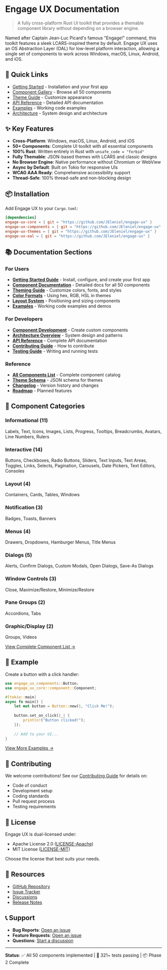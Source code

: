 # Engage UX Documentation

> A fully cross-platform Rust UI toolkit that provides a themable component library without depending on a browser engine.

Named after Captain Jean-Luc Picard's famous "Engage!" command, this toolkit features a sleek LCARS-inspired theme by default. Engage UX uses an OS Abstraction Layer (OAL) for low-level platform interaction, allowing a single set of components to work across Windows, macOS, Linux, Android, and iOS.

## 🚀 Quick Links

- [Getting Started](getting-started.md) - Installation and your first app
- [Component Gallery](components/) - Browse all 50 components
- [Theme Guide](guides/theming.md) - Customize appearance
- [API Reference](api/) - Detailed API documentation
- [Examples](examples/) - Working code examples
- [Architecture](design/architecture/) - System design and architecture

## ✨ Key Features

- **Cross-Platform**: Windows, macOS, Linux, Android, and iOS
- **50+ Components**: Complete UI toolkit with all essential components
- **100% Rust**: Written entirely in Rust with `unsafe_code = "forbid"`
- **Fully Themable**: JSON-based themes with LCARS and classic designs
- **No Browser Engine**: Native performance without Chromium or WebView
- **Async by Default**: Built on Tokio for responsive UIs
- **WCAG AAA Ready**: Comprehensive accessibility support
- **Thread-Safe**: 100% thread-safe and non-blocking design

## 📦 Installation

Add Engage UX to your `Cargo.toml`:

```toml
[dependencies]
engage-ux-core = { git = "https://github.com/JEleniel/engage-ux" }
engage-ux-components = { git = "https://github.com/JEleniel/engage-ux" }
engage-ux-themes = { git = "https://github.com/JEleniel/engage-ux" }
engage-ux-oal = { git = "https://github.com/JEleniel/engage-ux" }
```

## 📚 Documentation Sections

### For Users

- **[Getting Started Guide](getting-started.md)** - Install, configure, and create your first app
- **[Component Documentation](components/)** - Detailed docs for all 50 components
- **[Theming Guide](guides/theming.md)** - Customize colors, fonts, and styles
- **[Color Formats](color-formats.md)** - Using hex, RGB, HSL in themes
- **[Layout System](layout-system.md)** - Positioning and sizing components
- **[Examples](examples/)** - Working code examples and demos

### For Developers

- **[Component Development](guides/component-development.md)** - Create custom components
- **[Architecture Overview](design/architecture/)** - System design and patterns
- **[API Reference](api/)** - Complete API documentation
- **[Contributing Guide](../CONTRIBUTING.md)** - How to contribute
- **[Testing Guide](guides/testing.md)** - Writing and running tests

### Reference

- **[All Components List](components/)** - Complete component catalog
- **[Theme Schema](../schemas/theme.schema.json)** - JSON schema for themes
- **[Changelog](../CHANGELOG.md)** - Version history and changes
- **[Roadmap](roadmap.md)** - Planned features

## 🎯 Component Categories

### Informational (11)
Labels, Text, Icons, Images, Lists, Progress, Tooltips, Breadcrumbs, Avatars, Line Numbers, Rulers

### Interactive (14)
Buttons, Checkboxes, Radio Buttons, Sliders, Text Inputs, Text Areas, Toggles, Links, Selects, Pagination, Carousels, Date Pickers, Text Editors, Consoles

### Layout (4)
Containers, Cards, Tables, Windows

### Notification (3)
Badges, Toasts, Banners

### Menus (4)
Drawers, Dropdowns, Hamburger Menus, Title Menus

### Dialogs (5)
Alerts, Confirm Dialogs, Custom Modals, Open Dialogs, Save-As Dialogs

### Window Controls (3)
Close, Maximize/Restore, Minimize/Restore

### Pane Groups (2)
Accordions, Tabs

### Graphic/Display (2)
Groups, Videos

[View Complete Component List →](components/)

## 🎨 Example

Create a button with a click handler:

```rust
use engage_ux_components::Button;
use engage_ux_core::component::Component;

#[tokio::main]
async fn main() {
    let mut button = Button::new(1, "Click Me!");
    
    button.set_on_click(|_| {
        println!("Button clicked!");
    });
    
    // Add to your UI...
}
```

[View More Examples →](examples/)

## 🤝 Contributing

We welcome contributions! See our [Contributing Guide](../CONTRIBUTING.md) for details on:

- Code of conduct
- Development setup
- Coding standards
- Pull request process
- Testing requirements

## 📄 License

Engage UX is dual-licensed under:

- Apache License 2.0 ([LICENSE-Apache](../LICENSE-Apache.md))
- MIT License ([LICENSE-MIT](../LICENSE-MIT.md))

Choose the license that best suits your needs.

## 🔗 Resources

- [GitHub Repository](https://github.com/JEleniel/engage-ux)
- [Issue Tracker](https://github.com/JEleniel/engage-ux/issues)
- [Discussions](https://github.com/JEleniel/engage-ux/discussions)
- [Release Notes](https://github.com/JEleniel/engage-ux/releases)

## 📞 Support

- **Bug Reports**: [Open an issue](https://github.com/JEleniel/engage-ux/issues/new?template=bug_report.md)
- **Feature Requests**: [Open an issue](https://github.com/JEleniel/engage-ux/issues/new?template=feature_request.md)
- **Questions**: [Start a discussion](https://github.com/JEleniel/engage-ux/discussions)

---

**Status**: ✅ All 50 components implemented | 🧪 321+ tests passing | 📦 Phase 2 Complete
